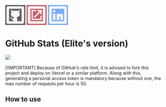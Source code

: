 [![](https://raw.githubusercontent.com/honkita/MD-Links/main/Pixel_GitHub.svg)](https://github.com/honkita) [![](https://raw.githubusercontent.com/honkita/MD-Links/main/Pixel_Link.svg)](https://elitelu.com) [![](https://raw.githubusercontent.com/honkita/MD-Links/main/Pixel_LinkedIn.svg)](https://www.linkedin.com/in/elitelu/)

# GitHub Stats (Elite's version)

![](https://raw.githubusercontent.com/honkita/PixelButtons/main/Pixel_Maintained.svg)

[!IMPORTANT] Because of GitHub's rate limit, it is advised to fork this project and deploy on Vercel or a similar platform. Along with this, generating a personal access token is mandatory because without one, the max number of requests per hour is 50.

## How to use

